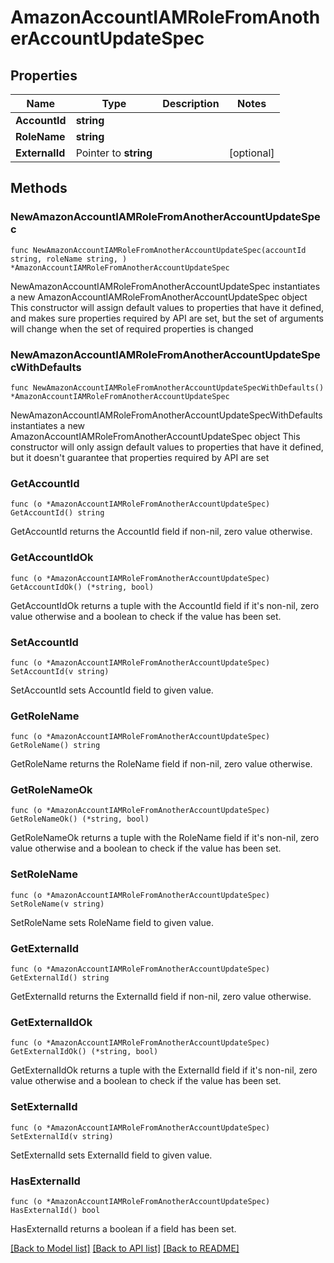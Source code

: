 # AmazonAccountIAMRoleFromAnotherAccountUpdateSpec

## Properties

Name | Type | Description | Notes
------------ | ------------- | ------------- | -------------
**AccountId** | **string** |  | 
**RoleName** | **string** |  | 
**ExternalId** | Pointer to **string** |  | [optional] 

## Methods

### NewAmazonAccountIAMRoleFromAnotherAccountUpdateSpec

`func NewAmazonAccountIAMRoleFromAnotherAccountUpdateSpec(accountId string, roleName string, ) *AmazonAccountIAMRoleFromAnotherAccountUpdateSpec`

NewAmazonAccountIAMRoleFromAnotherAccountUpdateSpec instantiates a new AmazonAccountIAMRoleFromAnotherAccountUpdateSpec object
This constructor will assign default values to properties that have it defined,
and makes sure properties required by API are set, but the set of arguments
will change when the set of required properties is changed

### NewAmazonAccountIAMRoleFromAnotherAccountUpdateSpecWithDefaults

`func NewAmazonAccountIAMRoleFromAnotherAccountUpdateSpecWithDefaults() *AmazonAccountIAMRoleFromAnotherAccountUpdateSpec`

NewAmazonAccountIAMRoleFromAnotherAccountUpdateSpecWithDefaults instantiates a new AmazonAccountIAMRoleFromAnotherAccountUpdateSpec object
This constructor will only assign default values to properties that have it defined,
but it doesn't guarantee that properties required by API are set

### GetAccountId

`func (o *AmazonAccountIAMRoleFromAnotherAccountUpdateSpec) GetAccountId() string`

GetAccountId returns the AccountId field if non-nil, zero value otherwise.

### GetAccountIdOk

`func (o *AmazonAccountIAMRoleFromAnotherAccountUpdateSpec) GetAccountIdOk() (*string, bool)`

GetAccountIdOk returns a tuple with the AccountId field if it's non-nil, zero value otherwise
and a boolean to check if the value has been set.

### SetAccountId

`func (o *AmazonAccountIAMRoleFromAnotherAccountUpdateSpec) SetAccountId(v string)`

SetAccountId sets AccountId field to given value.


### GetRoleName

`func (o *AmazonAccountIAMRoleFromAnotherAccountUpdateSpec) GetRoleName() string`

GetRoleName returns the RoleName field if non-nil, zero value otherwise.

### GetRoleNameOk

`func (o *AmazonAccountIAMRoleFromAnotherAccountUpdateSpec) GetRoleNameOk() (*string, bool)`

GetRoleNameOk returns a tuple with the RoleName field if it's non-nil, zero value otherwise
and a boolean to check if the value has been set.

### SetRoleName

`func (o *AmazonAccountIAMRoleFromAnotherAccountUpdateSpec) SetRoleName(v string)`

SetRoleName sets RoleName field to given value.


### GetExternalId

`func (o *AmazonAccountIAMRoleFromAnotherAccountUpdateSpec) GetExternalId() string`

GetExternalId returns the ExternalId field if non-nil, zero value otherwise.

### GetExternalIdOk

`func (o *AmazonAccountIAMRoleFromAnotherAccountUpdateSpec) GetExternalIdOk() (*string, bool)`

GetExternalIdOk returns a tuple with the ExternalId field if it's non-nil, zero value otherwise
and a boolean to check if the value has been set.

### SetExternalId

`func (o *AmazonAccountIAMRoleFromAnotherAccountUpdateSpec) SetExternalId(v string)`

SetExternalId sets ExternalId field to given value.

### HasExternalId

`func (o *AmazonAccountIAMRoleFromAnotherAccountUpdateSpec) HasExternalId() bool`

HasExternalId returns a boolean if a field has been set.


[[Back to Model list]](../README.md#documentation-for-models) [[Back to API list]](../README.md#documentation-for-api-endpoints) [[Back to README]](../README.md)


